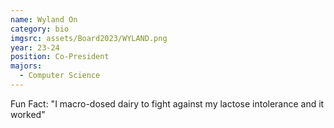```yaml
---
name: Wyland On
category: bio
imgsrc: assets/Board2023/WYLAND.png
year: 23-24
position: Co-President
majors:
  - Computer Science
---
```

Fun Fact: "I macro-dosed dairy to fight against my lactose intolerance and it worked"